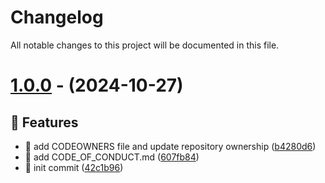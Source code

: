 # Changelog

All notable changes to this project will be documented in this file.

# [1.0.0](https://github.com/swiizyy/tiny-discord-framework/tree/v1.0.0) - (2024-10-27)

## 🚀 Features

- :page_with_curl: add CODEOWNERS file and update repository ownership ([b4280d6](https://github.com/swiizyy/tiny-discord-framework/commit/b4280d698eba7cb36cc3d6cb4ce63d843708527a))
- :page_with_curl: add CODE_OF_CONDUCT.md ([607fb84](https://github.com/swiizyy/tiny-discord-framework/commit/607fb847804829845414ec3ebe3e11db3debf138))
- :rocket: init commit ([42c1b96](https://github.com/swiizyy/tiny-discord-framework/commit/42c1b96f86be60e884dfd2a17a3211e387dd617b))

